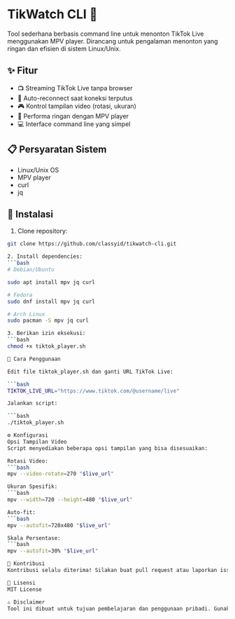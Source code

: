 # TikWatch CLI 🎥

Tool sederhana berbasis command line untuk menonton TikTok Live menggunakan MPV player. Dirancang untuk pengalaman menonton yang ringan dan efisien di sistem Linux/Unix.

## ✨ Fitur

- 📺 Streaming TikTok Live tanpa browser
- 🔄 Auto-reconnect saat koneksi terputus
- 🎮 Kontrol tampilan video (rotasi, ukuran)
- 🚀 Performa ringan dengan MPV player
- 💻 Interface command line yang simpel

## 📋 Persyaratan Sistem

- Linux/Unix OS
- MPV player
- curl
- jq

## 🚀 Instalasi

1. Clone repository:
```bash
git clone https://github.com/classyid/tikwatch-cli.git

2. Install dependencies:
```bash
# Debian/Ubuntu

sudo apt install mpv jq curl

# Fedora
sudo dnf install mpv jq curl

# Arch Linux
sudo pacman -S mpv jq curl

3. Berikan izin eksekusi:
```bash
chmod +x tiktok_player.sh

📖 Cara Penggunaan

Edit file tiktok_player.sh dan ganti URL TikTok Live:

```bash
TIKTOK_LIVE_URL="https://www.tiktok.com/@username/live"

Jalankan script:

```bash
./tiktok_player.sh

⚙️ Konfigurasi
Opsi Tampilan Video
Script menyediakan beberapa opsi tampilan yang bisa disesuaikan:

Rotasi Video:
```bash
mpv --video-rotate=270 "$live_url"

Ukuran Spesifik:
```bash
mpv --width=720 --height=480 "$live_url"

Auto-fit:
```bash
mpv --autofit=720x480 "$live_url"

Skala Persentase:
```bash
mpv --autofit=30% "$live_url"

🤝 Kontribusi
Kontribusi selalu diterima! Silakan buat pull request atau laporkan issue.

📝 Lisensi
MIT License

⚠️ Disclaimer
Tool ini dibuat untuk tujuan pembelajaran dan penggunaan pribadi. Gunakan dengan bijak dan patuhi Terms of Service TikTok.
